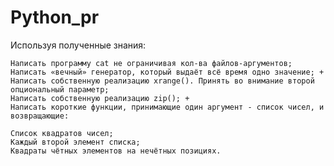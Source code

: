 # Python_pr
Используя полученные знания:

    Написать программу cat не ограничивая кол-ва файлов-аргументов;
    Написать «вечный» генератор, который выдаёт всё время одно значение; +
    Написать собственную реализацию xrange(). Принять во внимание второй опциональный параметр;
    Написать собственную реализацию zip(); +
    Написать короткие функции, принимающие один аргумент - список чисел, и возвращающие:

    Список квадратов чисел;
    Каждый второй элемент списка;
    Квадраты чётных элементов на нечётных позициях.